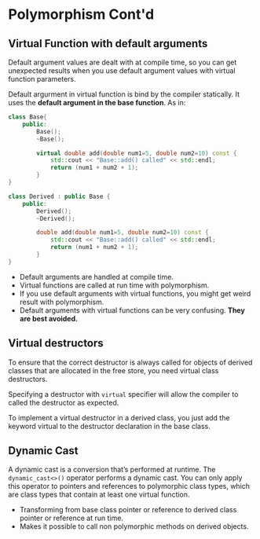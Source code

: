 # Polymorphism Cont'd

## Virtual Function with default arguments

Default argument values are dealt with at compile time, so you can get unexpected results when you use default argument values with virtual function parameters.

Default argurment in virtual function is bind by the compiler statically. It uses the **default argument in the base function**. As in:

```c++
class Base{
    public:
        Base();
        ~Base();

        virtual double add(double num1=5, double num2=10) const {
            std::cout << "Base::add() called" << std::endl;
            return (num1 + num2 + 1);
        }
}

class Derived : public Base {
    public:
        Derived();
        ~Derived();

        double add(double num1=5, double num2=10) const {
            std::cout << "Base::add() called" << std::endl;
            return (num1 + num2 + 1);
        }
}
```

* Default arguments are handled at compile time.
* Virtual functions are called at run time with polymorphism.
* If you use default arguments with virtual functions, you might get weird result with polymorphism.
* Default arguments with virtual functions can be very confusing. **They are best avoided.**


## Virtual destructors
To ensure that the correct destructor is always called for objects of derived classes that are allocated in the free store, you need virtual class destructors.

Specifying a destructor with `virtual` specifier will allow the compiler to called the destructor as expected. 

To implement a virtual destructor in a derived class, you just add the keyword virtual to the destructor declaration in the base class.

## Dynamic Cast

A dynamic cast is a conversion that’s performed at runtime. The `dynamic_cast<>()` operator performs a dynamic cast. You can only apply this operator to pointers and references to polymorphic class types, which are class types that contain at least one virtual function.

* Transforming from base class pointer or reference to derived class pointer or reference at run time.
* Makes it possible to call non polymorphic methods on derived objects.